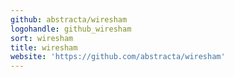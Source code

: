 ```yaml
---
github: abstracta/wiresham
logohandle: github_wiresham
sort: wiresham
title: wiresham
website: 'https://github.com/abstracta/wiresham'
---
```

